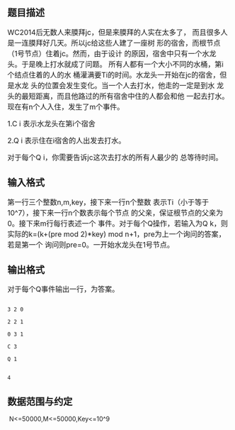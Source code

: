 ## 题目描述

<p><span style="font-size: medium">WC2014后无数人来膜拜jc，但是来膜拜的人实在太多了， 而且很多人是一连膜拜好几天。所以jc给这些人建了一座树 形的宿舍，而根节点（1号节点）住着jc。然而，由于设计 的原因，宿舍中只有一个水龙头。于是晚上打水就成了问题。 所有人都有一个大小不同的水桶，第i个结点住着的人的水 桶灌满要Ti的时间。水龙头一开始在jc的宿舍，但是水龙 头的位置会发生变化。当一个人去打水，他走的一定是到水 龙头的最短距离，而且他路过的所有宿舍中住的人都会和他 一起去打水。现在有n个人入住，发生了m个事件。 </span></p>
<p><span style="font-size: medium">1.C i 表示水龙头在第i个宿舍 </span></p>
<p><span style="font-size: medium">2.Q i 表示住在i宿舍的人出发去打水。 </span></p>
<p><span style="font-size: medium">对于每个Q i，你需要告诉jc这次去打水的所有人最少的 总等待时间。 </span></p>
<p></p>

## 输入格式

<p><span style="font-size: medium">第一行三个整数n,m,key，接下来一行n个整数 表示Ti（小于等于10^7），接下来一行n个数表示每个节点 的父亲，保证根节点的父亲为0。接下来m行每行表述一个 事件。对于每个Q操作，若输入为Q k，则实际的k=(k+(pre mod 2)*key) mod n+1，pre为上一个询问的答案，若是第一个 询问则pre=0。一开始水龙头在1号节点。 </span></p>
<p></p>

## 输出格式

<p><span style="font-size: medium">对于每个Q事件输出一行，为答案。</span></p>

```input1
3 2 0
2 2 1
0 3 1
C 3
Q 1
```
```output1
4
```
## 数据范围与约定

<p> N<=50000,M<=50000,Key<=10^9</p>

